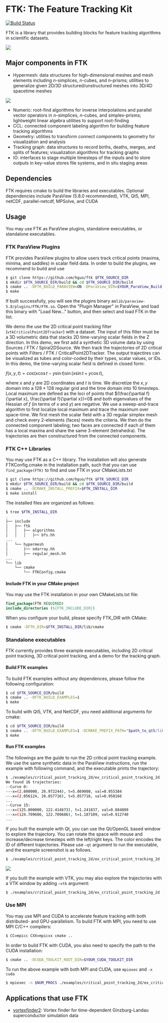 # FTK: The Feature Tracking Kit

[![Build Status](https://travis-ci.org/hguo/ftk.svg?branch=master)](https://travis-ci.org/hguo/ftk)

FTK is a library that provides building blocks for feature tracking algorithms in scientific datasets.  

![](docs/images/critical_point_tracking_2d_paraview.png)

## Major components in FTK

* Hypermesh: data structures for high-dimensional meshes and mesh elements including *n*-simplices, *n*-cubes, and *n*-prisms; utilities to generalize given 2D/3D structured/unstructured meshes into 3D/4D spacetime meshes

![](./docs/images/regular_simplex_subdivision.svg)

* Numeric: root-find algorithms for inverse interpolations and parallel vector operators in *n*-simplices, *n*-cubes, and simplex-prisms; lightweight linear algebra utilities to support root-finding
* CCL: connected component labeling algorithm for building feature tracking algorithms
* Geometry: utilities to transform connect components to geometry for visualization and analysis
* Tracking graph: data structures to record births, deaths, merges, and splits of features; visualization algorithms for tracking graphs
* IO: interfaces to stage multiple timesteps of the inputs and to store outputs in key-value stores file systems, and in situ staging areas

## Dependencies

FTK requires cmake to build the libraries and executables.  Optional dependencies include ParaView (5.8.0 recommended), VTK, Qt5, MPI, netCDF, parallel-netcdf, MPSolve, and CUDA

## Usage

You may use FTK as ParaView plugins, standalone executables, or standalone executables.   

### FTK ParaView Plugins

FTK provides ParaView plugins to allow users track critical points (maxima, minima, and saddles) in scalar field data.  In order to build the plugins, we recommend to build and use 

```bash
$ git clone https://github.com/hguo/ftk $FTK_SOURCE_DIR
$ mkdir $FTK_SOURCE_DIR/build && cd $FTK_SOURCE_DIR/build
$ cmake .. -DFTK_BUILD_PARAVIEW=ON -DParaView_DIR=$YOUR_ParaView_Build
$ make
```

If built successfully, you will see the plugins binary as`lib/paraview-5.8/plugins/FTK/FTK.so`.  Open the "Plugin Manager" in ParaView, and load this binary with "Load New..." button, and then select and load FTK in the list.  

We demo the use the 2D critical point tracking filter (`vtkCriticalPoint2DTracker`) with a dataset.  The input of this filter must be a 3D volumetric data that stacks 2D time-varying scalar fields in the Z direction.  In this demo, we first add a synthetic 3D volume data by using Sources / FTK / Spiral2DSource.  We then track the trajectories of 2D critical points with Filters / FTK / CriticalPoint2DTracker.  The output trajectires can be visualized as tubes and color-coded by their types, scalar values, or IDs.  In this demo, the time-varying scalar field is defined in closed form: 

$f(x,y,t)=cos(x\cos t - y\sin t) \sin(x\sin t + y\cos t),$

where $x$ and $y$ are 2D coordinates and $t$ is time.  We discretize the $x,y$ domain into a $128\times 128$ regular grid and the time domain into 10 timesteps.  Local maximum are defined as the loci of points that $(\frac{\partial f}{\partial x}, \frac{\partial f}{\partial x})=0$ and both eigenvalues of the Hessian of $f$ (in terms of $x$ and $y$) are negative.  We use a sweep-and-trace algorithm to first localize local maximum and trace the maximum over space-time.  We first mesh the scalar field with a 3D regular simplex mesh and check every 2-elements (faces) meets the criteria.  We then do the connected component labeling; two faces are connected if each of them has a local maxima and share the same 3-element (tetrahedra).  The trajectories are then constructured from the connected components.  

### FTK C++ Libraries

You may use FTK as a C++ library.  The installation will also generate FTKConfig.cmake in the installation path, such that you can use `find_package(FTK)` to find and use FTK in your CMakeLists.txt

```bash
$ git clone https://github.com/hguo/ftk $FTK_SOURCE_DIR
$ mkdir $FTK_SOURCE_DIR/build && cd $FTK_SOURCE_DIR/build
$ cmake .. -DCMAKE_INSTALL_PREFIX=$FTK_INSTALL_DIR
$ make install
```

The installed files are organized as follows: 

```bash
$ tree $FTK_INSTALL_DIR
.
├── include
│   ├── ftk
│   │   ├── algorithms
│   │   │   ├── bfs.hh
...
│   └── hypermesh
│       ├── ndarray.hh
│       ├── regular_mesh.hh
...
└── lib
    └── cmake
        └── FTKConfig.cmake
```

#### Include FTK in your CMake project

You may use the FTK installation in your own CMakeLists.txt file:

```cmake
find_package(FTK REQUIRED)
include_directories (${FTK_INCLUDE_DIR})
```

When you configure your build, please specify FTK_DIR with CMake: 

```bash
$ cmake -DFTK_DIR=$FTK_INSTALL_DIR/lib/cmake
```

### Standalone executables

FTK currently provides three example executables, including 2D critical point tracking, 3D critical point tracking, and a demo for the tracking graph.

#### Build FTK examples

To build FTK examples without any dependences, please follow the following configuration:

```bash
$ cd $FTK_SOURCE_DIR/build
$ cmake .. -DFTK_BUILD_EXAMPLES=1
$ make
```

To build with Qt5, VTK, and NetCDF, you need additional arguments for cmake:

```bash
$ cd $FTK_SOURCE_DIR/build
$ cmake .. -DFTK_BUILD_EXAMPLES=1 -DCMAKE_PREFIX_PATH="$path_to_qt5/lib/cmake;$path_to_vtk/lib/cmake" -DNETCDF_DIR="$path_to_netcdf"
$ make
```

#### Run FTK examples

The followings are the guide to run the 2D critical point tracking example.  We use the same synthetic data in the ParaView instructions, run the example with following command, and the executable prints the trajectory:

```bash
$ ./examples/critical_point_tracking_2d/ex_critical_point_tracking_2d
We found 16 trajectories:
--Curve 0:
---x=(2.000000, 26.972244), t=5.869000, val=0.955384
---x=(2.056124, 26.857716), t=5.857716, val=0.958166
...
--Curve 15:
---x=(125.000000, 122.414673), t=1.241837, val=0.884089
---x=(124.709686, 122.709686), t=1.187109, val=0.912740
...
```

If you built the example with Qt, you can use the Qt/OpenGL based window to explore the trajectory.  You can rotate the space with mouse and increase/decrease timesteps with the left/right keys.  The color encodes the ID of different trajectories.  Please use `—qt` argument to run the executable, and the example screenshot is as follows.

```bash
$ ./examples/critical_point_tracking_2d/ex_critical_point_tracking_2d --qt
```

![](./docs/images/critical_point_tracking_2d.png)

If you built the example with VTK, you may also explore the trajectories with a VTK window by adding `—vtk` argument: 

```bash
$ ./examples/critical_point_tracking_2d/ex_critical_point_tracking_2d --vtk
```

### Use MPI

You may use MPI and CUDA to accelerate feature tracking with both distributed- and GPU-parallelism.  To build FTK with MPI, you need to use MPI C/C++ compilers: 

```bash
$ CC=mpicc CXX=mpicxx cmake ..
```

In order to build FTK with CUDA, you also need to specify the path to the CUDA installation:

```bash
$ cmake .. -DCUDA_TOOLKIT_ROOT_DIR=$YOUR_CUDA_TOOLKIT_DIR
```

To run the above example with both MPI and CUDA, use `mpiexec` and `-x cuda`

```bash
$ mpiexec -n $NUM_PROCS ./examples/critical_point_tracking_2d/ex_critical_point_tracking_2d -x cuda
```

## Applications that use FTK

* [vortexfinder2](https://github.com/hguo/vortexfinder2): Vortex finder for time-dependent Ginzburg-Landau superconductor simulation data
